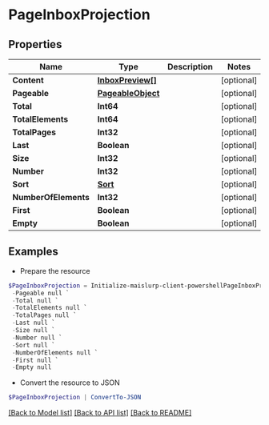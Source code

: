 # PageInboxProjection
## Properties

Name | Type | Description | Notes
------------ | ------------- | ------------- | -------------
**Content** | [**InboxPreview[]**](InboxPreview) |  | [optional] 
**Pageable** | [**PageableObject**](PageableObject) |  | [optional] 
**Total** | **Int64** |  | [optional] 
**TotalElements** | **Int64** |  | [optional] 
**TotalPages** | **Int32** |  | [optional] 
**Last** | **Boolean** |  | [optional] 
**Size** | **Int32** |  | [optional] 
**Number** | **Int32** |  | [optional] 
**Sort** | [**Sort**](Sort) |  | [optional] 
**NumberOfElements** | **Int32** |  | [optional] 
**First** | **Boolean** |  | [optional] 
**Empty** | **Boolean** |  | [optional] 

## Examples

- Prepare the resource
```powershell
$PageInboxProjection = Initialize-maislurp-client-powershellPageInboxProjection  -Content null `
 -Pageable null `
 -Total null `
 -TotalElements null `
 -TotalPages null `
 -Last null `
 -Size null `
 -Number null `
 -Sort null `
 -NumberOfElements null `
 -First null `
 -Empty null
```

- Convert the resource to JSON
```powershell
$PageInboxProjection | ConvertTo-JSON
```

[[Back to Model list]](../README#documentation-for-models) [[Back to API list]](../README#documentation-for-api-endpoints) [[Back to README]](../README)

